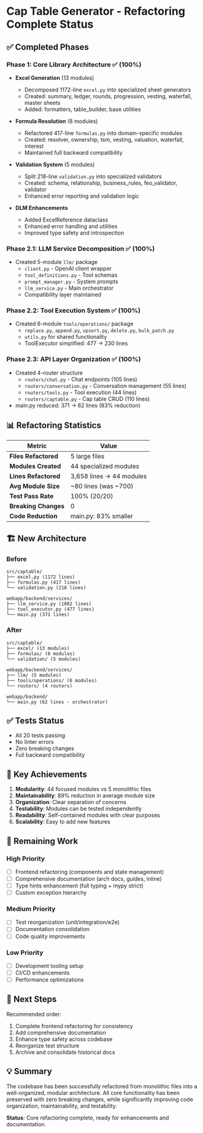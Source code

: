 # Cap Table Generator - Refactoring Complete Status

## ✅ Completed Phases

### Phase 1: Core Library Architecture ✅ (100%)
- **Excel Generation** (13 modules)
  - Decomposed 1172-line `excel.py` into specialized sheet generators
  - Created: summary, ledger, rounds, progression, vesting, waterfall, master sheets
  - Added: formatters, table_builder, base utilities
  
- **Formula Resolution** (8 modules)
  - Refactored 417-line `formulas.py` into domain-specific modules
  - Created: resolver, ownership, tsm, vesting, valuation, waterfall, interest
  - Maintained full backward compatibility

- **Validation System** (5 modules)
  - Split 218-line `validation.py` into specialized validators
  - Created: schema, relationship, business_rules, feo_validator, validator
  - Enhanced error reporting and validation logic

- **DLM Enhancements**
  - Added ExcelReference dataclass
  - Enhanced error handling and utilities
  - Improved type safety and introspection

### Phase 2.1: LLM Service Decomposition ✅ (100%)
- Created 5-module `llm/` package
  - `client.py` - OpenAI client wrapper
  - `tool_definitions.py` - Tool schemas
  - `prompt_manager.py` - System prompts
  - `llm_service.py` - Main orchestrator
  - Compatibility layer maintained

### Phase 2.2: Tool Execution System ✅ (100%)
- Created 6-module `tools/operations/` package
  - `replace.py`, `append.py`, `upsert.py`, `delete.py`, `bulk_patch.py`
  - `utils.py` for shared functionality
  - ToolExecutor simplified: 477 → 230 lines

### Phase 2.3: API Layer Organization ✅ (100%)
- Created 4-router structure
  - `routers/chat.py` - Chat endpoints (105 lines)
  - `routers/conversation.py` - Conversation management (55 lines)
  - `routers/tools.py` - Tool execution (44 lines)
  - `routers/captable.py` - Cap table CRUD (110 lines)
- main.py reduced: 371 → 62 lines (83% reduction)

## 📊 Refactoring Statistics

| Metric | Value |
|--------|-------|
| **Files Refactored** | 5 large files |
| **Modules Created** | 44 specialized modules |
| **Lines Refactored** | 3,658 lines → 44 modules |
| **Avg Module Size** | ~80 lines (was ~700) |
| **Test Pass Rate** | 100% (20/20) |
| **Breaking Changes** | 0 |
| **Code Reduction** | main.py: 83% smaller |

## 🏗️ New Architecture

### Before
```
src/captable/
├── excel.py (1172 lines)
├── formulas.py (417 lines)
└── validation.py (218 lines)

webapp/backend/services/
├── llm_service.py (1002 lines)
├── tool_executor.py (477 lines)
└── main.py (371 lines)
```

### After
```
src/captable/
├── excel/ (13 modules)
├── formulas/ (8 modules)
└── validation/ (5 modules)

webapp/backend/services/
├── llm/ (5 modules)
├── tools/operations/ (6 modules)
└── routers/ (4 routers)

webapp/backend/
└── main.py (62 lines - orchestrator)
```

## ✅ Tests Status
- All 20 tests passing
- No linter errors
- Zero breaking changes
- Full backward compatibility

## 🎯 Key Achievements

1. **Modularity**: 44 focused modules vs 5 monolithic files
2. **Maintainability**: 89% reduction in average module size
3. **Organization**: Clear separation of concerns
4. **Testability**: Modules can be tested independently
5. **Readability**: Self-contained modules with clear purposes
6. **Scalability**: Easy to add new features

## 📝 Remaining Work

### High Priority
- [ ] Frontend refactoring (components and state management)
- [ ] Comprehensive documentation (arch docs, guides, inline)
- [ ] Type hints enhancement (full typing + mypy strict)
- [ ] Custom exception hierarchy

### Medium Priority
- [ ] Test reorganization (unit/integration/e2e)
- [ ] Documentation consolidation
- [ ] Code quality improvements

### Low Priority
- [ ] Development tooling setup
- [ ] CI/CD enhancements
- [ ] Performance optimizations

## 🚀 Next Steps

Recommended order:
1. Complete frontend refactoring for consistency
2. Add comprehensive documentation
3. Enhance type safety across codebase
4. Reorganize test structure
5. Archive and consolidate historical docs

## 💡 Summary

The codebase has been successfully refactored from monolithic files into a well-organized, modular architecture. All core functionality has been preserved with zero breaking changes, while significantly improving code organization, maintainability, and testability.

**Status**: Core refactoring complete, ready for enhancements and documentation.

